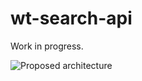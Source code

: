 # wt-search-api

Work in progress.

![Proposed architecture](https://github.com/windingtree/wt-search-api/raw/master/docs/wt-search-api.png "Proposed architecture")

